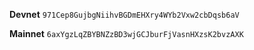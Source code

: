 
**Devnet** `971Cep8GujbgNiihvBGDmEHXry4WYb2Vxw2cbDqsb6aV`

**Mainnet** `6axYgzLqZBYBNZzBD3wjGCJburFjVasnHXzsK2bvzAXK`
